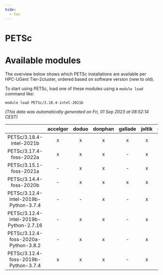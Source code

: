 ```yaml
---
hide:
  - toc
---
```


PETSc
=====

# Available modules


The overview below shows which PETSc installations are available per HPC-UGent Tier-2cluster, ordered based on software version (new to old).

To start using PETSc, load one of these modules using a `module load` command like:

```shell
module load PETSc/3.18.4-intel-2021b
```

*(This data was automatically generated on Fri, 01 Sep 2023 at 08:52:14 CEST)*  

| |accelgor|doduo|donphan|gallade|joltik|skitty|swalot|victini|
| :---: | :---: | :---: | :---: | :---: | :---: | :---: | :---: | :---: |
|PETSc/3.18.4-intel-2021b|x|x|x|x|x|x|x|x|
|PETSc/3.17.4-foss-2022a|x|x|x|-|x|x|x|x|
|PETSc/3.15.1-foss-2021a|-|x|x|-|x|x|x|x|
|PETSc/3.14.4-foss-2020b|-|x|x|x|x|x|x|x|
|PETSc/3.12.4-intel-2019b-Python-3.7.4|-|-|x|-|x|-|-|-|
|PETSc/3.12.4-intel-2019b-Python-2.7.16|-|x|x|-|x|x|-|x|
|PETSc/3.12.4-foss-2020a-Python-3.8.2|-|x|x|-|x|x|x|x|
|PETSc/3.12.4-foss-2019b-Python-3.7.4|x|x|x|-|x|x|x|x|
